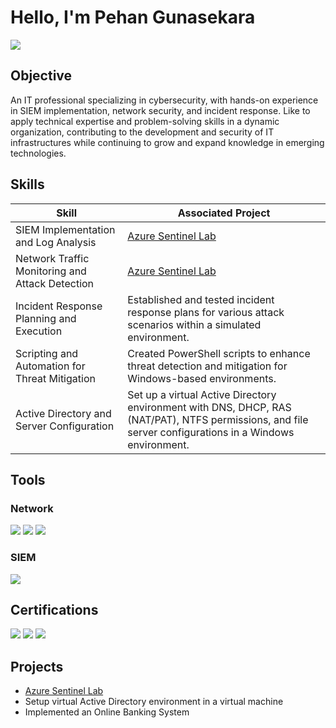 # Hello, I'm Pehan Gunasekara  
<a href="http://www.linkedin.com/in/pehan-gunasekara-3b86b7320"><img src="https://img.shields.io/badge/-LinkedIn-0072b1?&style=for-the-badge&logo=linkedin&logoColor=white" /></a>

## Objective  
An IT professional specializing in cybersecurity, with hands-on experience in SIEM implementation, network security, and incident response. Like to apply technical expertise and problem-solving skills in a dynamic organization, contributing to the development and security of IT infrastructures while continuing to grow and expand knowledge in emerging technologies.


## Skills

| **Skill**                                     | **Associated Project**                                                                                                                                       |
|-----------------------------------------------|--------------------------------------------------------------------------------------------------------------------------------------------------------------|
| SIEM Implementation and Log Analysis          | <a href="https://github.com/PehanIn/SIEM-Lab/tree/main">Azure Sentinel Lab</a>                                                                 |
| Network Traffic Monitoring and Attack Detection | <a href="https://github.com/PehanIn/SIEM-Lab/tree/main">Azure Sentinel Lab</a>                                                          |
| Incident Response Planning and Execution      | Established and tested incident response plans for various attack scenarios within a simulated environment.                                                   |
| Scripting and Automation for Threat Mitigation | Created PowerShell scripts to enhance threat detection and mitigation for Windows-based environments.                                                         |
| Active Directory and Server Configuration     | Set up a virtual Active Directory environment with DNS, DHCP, RAS (NAT/PAT), NTFS permissions, and file server configurations in a Windows environment.        |

## Tools

### Network  
<div>  
    <img src="https://img.shields.io/badge/-Wireshark-1679A7?&style=for-the-badge&logo=Wireshark&logoColor=white" />  
    <img src="https://img.shields.io/badge/-Nmap-0072b1?&style=for-the-badge&logo=Nmap&logoColor=white" />  
    <img src="https://img.shields.io/badge/-Burpsuit-777BB4?&style=for-the-badge&logo=Burpsuit&logoColor=white" />  
</div>



### SIEM  
<div>  
    <img src="https://img.shields.io/badge/-Microsoft_Sentinel-0078D4?&style=for-the-badge&logo=Microsoft&logoColor=white" />  

</div>

## Certifications

<div>  
    <img src="https://img.shields.io/badge/-Foundations_of_Cybersecurity_by_Google-FF0000?&style=for-the-badge&logo=CompTIA&logoColor=white" />  
    <img src="https://img.shields.io/badge/-Play_It_Safe:_Manage_Security_Risks_by_Google-007ACC?&style=for-the-badge&logo=CompTIA&logoColor=white" />  
    <img src="https://img.shields.io/badge/-Diploma_in_IT_(Pearson_Assured)-4D4D4D?&style=for-the-badge&logo=CompTIA&logoColor=white" />  
</div>

## Projects
  - <a href="https://github.com/PehanIn/SIEM-Lab/tree/main">Azure Sentinel Lab</a> 
  - Setup virtual Active Directory environment in a virtual machine
  - Implemented an Online Banking System
